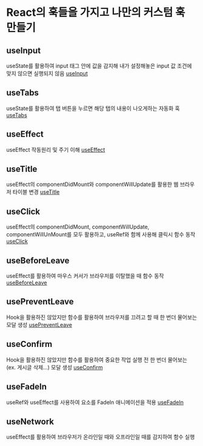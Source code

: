 # React의 훅들을 가지고 나만의 커스텀 훅 만들기
## useInput
useState를 활용하여 input 태그 안에 값을 감지해 내가 설정해놓은 input 값 조건에 맞지 않으면 실행되지 않음
[useInput](./src/pages/UseInput.jsx)

## useTabs
useState를 활용하여 탭 버튼을 누르면 해당 탭의 내용이 나오게하는 자동화 훅
[useTabs](./src/pages/UseTabs.jsx)

## useEffect
useEffect 작동원리 및 주기 이해
[useEffect](./src/pages/useEffect.jsx)

## useTitle
useEffect의 componentDidMount와 componentWillUpdate를 활용한 웹 브라우저 타이블 변경
[useTitle](./src/pages/useTitle.jsx)

## useClick
useEffect의 componentDidMount, componentWillUpdate, componentWillUnMount를 모두 활용하고, useRef와 함께 사용해 클릭시 함수 동작
[useClick](./src/pages/useClick.jsx)

## useBeforeLeave
useEffect를 활용하여 마우스 커서가 브라우저를 이탈했을 때 함수 동작
[useBeforeLeave](./src/pages/useBeforeLeave.jsx)

## usePreventLeave
Hook을 활용하진 않았지만 함수를 활용하여 브라우저를 끄려고 할 때 한 번더 물어보는 모달 생성
[usePreventLeave](./src/pages/usePreventLeave.jsx)

## useConfirm
Hook을 활용하진 않았지만 함수를 활용하여 중요한 작업 실행 전 한 번더 물어보는 (ex. 게시글 삭제...) 모달 생성
[useConfirm](./src/pages/useConfirm.jsx)

## useFadeIn
useRef와 useEffect를 사용하여 요소를 FadeIn 애니메이션을 적용
[useFadeIn](./src/pages/useFadeIn.jsx)

## useNetwork
useEffect를 활용하여 브라우저가 온라인일 때와 오프라인일 때를 감지하여 함수 실행
